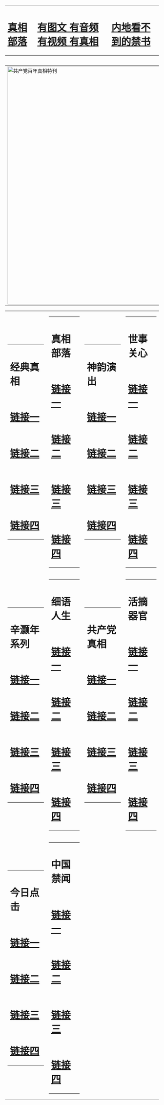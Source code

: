 <table><tr><td><H1><a href="http://xy.access.ly/upr4t">真相部落</a></H1></td><td><H1><a href="http://xy.access.ly/4mabq">有图文 有音频 有视频 有真相</a></H1><td><H1><a href="http://xy.access.ly/h--nn"> 内地看不到的禁书</a></H1></td></table><table><table><tr><td><a href="http://xy.access.ly/9o9u2"><img src="http://8697.z91.crownka.com/zx/bngcd/gcdbnzx.jpg" width="780"  border="0" alt="共产党百年真相特刊"></a></td></tr></table><table><tr><td><table><tr><td ><h1>经典真相</h1></td></tr><tr><td><h1>  <a href="http://zx.hopto.me/thuyw" target=_blank>链接一</a>  </h1></td></tr><tr><td><h1>  <a href="http://zx.hopto.me/0yqbk" target=_blank>链接二</a>  </h1></td></tr><tr><td><h1>  <a href="http://zx.hopto.me/f7iq7" target=_blank>链接三</a>  </h1></td></tr><tr><td><h1>  <a href="http://zx.hopto.me/aqtl0" target=_blank>链接四</a>  </h1></td></tr></table></td><td><table><tr><td ><h1>真相部落</h1></td></tr><tr><td><h1>  <a href="http://zx.hopto.me/ob03y" target=_blank>链接一</a>  </h1></td></tr><tr><td><h1>  <a href="http://zx.hopto.me/i6xdc" target=_blank>链接二</a>  </h1></td></tr><tr><td><h1>  <a href="http://zx.hopto.me/dcel6" target=_blank>链接三</a>  </h1></td></tr><tr><td><h1>  <a href="http://zx.hopto.me/x1-ba" target=_blank>链接四</a>  </h1></td></tr></table></td><td><table><tr><td ><h1>神韵演出</h1></td></tr><tr><td><h1>  <a href="http://zx.hopto.me/lw8ip" target=_blank>链接一</a>  </h1></td></tr><tr><td><h1>  <a href="http://zx.hopto.me/aeyzr" target=_blank>链接二</a>  </h1></td></tr><tr><td><h1>  <a href="http://zx.hopto.me/d1rf1" target=_blank>链接三</a>  </h1></td></tr><tr><td><h1>  <a href="http://zx.hopto.me/1h84g" target=_blank>链接四</a>  </h1></td></tr></table></td><td><table><tr><td ><h1>世事关心</h1></td></tr><tr><td><h1>  <a href="http://zx.hopto.me/mkxms" target=_blank>链接一</a>  </h1></td></tr><tr><td><h1>  <a href="http://zx.hopto.me/h0bye" target=_blank>链接二</a>  </h1></td></tr><tr><td><h1>  <a href="http://zx.hopto.me/k1k05" target=_blank>链接三</a>  </h1></td></tr><tr><td><h1>  <a href="http://zx.hopto.me/1etil" target=_blank>链接四</a>  </h1></td></tr></table></td></tr><tr><td><table><tr><td ><h1>辛灏年系列</h1></td></tr><tr><td><h1>  <a href="http://zx.hopto.me/v07f-" target=_blank>链接一</a>  </h1></td></tr><tr><td><h1>  <a href="http://zx.hopto.me/179aj" target=_blank>链接二</a>  </h1></td></tr><tr><td><h1>  <a href="http://zx.hopto.me/848y5" target=_blank>链接三</a>  </h1></td></tr><tr><td><h1>  <a href="http://zx.hopto.me/gso2i" target=_blank>链接四</a>  </h1></td></tr></table></td><td><table><tr><td ><h1>细语人生</h1></td></tr><tr><td><h1>  <a href="http://zx.hopto.me/g9za8" target=_blank>链接一</a>  </h1></td></tr><tr><td><h1>  <a href="http://zx.hopto.me/txniw" target=_blank>链接二</a>  </h1></td></tr><tr><td><h1>  <a href="http://zx.hopto.me/ahzfc" target=_blank>链接三</a>  </h1></td></tr><tr><td><h1>  <a href="http://zx.hopto.me/7u1c6" target=_blank>链接四</a>  </h1></td></tr></table></td><td><table><tr><td ><h1>共产党真相</h1></td></tr><tr><td><h1>  <a href="http://zx.hopto.me/ff9a5" target=_blank>链接一</a>  </h1></td></tr><tr><td><h1>  <a href="http://zx.hopto.me/pex3o" target=_blank>链接二</a>  </h1></td></tr><tr><td><h1>  <a href="http://zx.hopto.me/qwg3b" target=_blank>链接三</a>  </h1></td></tr><tr><td><h1>  <a href="http://zx.hopto.me/1aexr" target=_blank>链接四</a>  </h1></td></tr></table></td><td><table><tr><td ><h1>活摘器官</h1></td></tr><tr><td><h1>  <a href="http://zx.hopto.me/fqhqm" target=_blank>链接一</a>  </h1></td></tr><tr><td><h1>  <a href="http://zx.hopto.me/pbux3" target=_blank>链接二</a>  </h1></td></tr><tr><td><h1>  <a href="http://zx.hopto.me/ts0ds" target=_blank>链接三</a>  </h1></td></tr><tr><td><h1>  <a href="http://zx.hopto.me/mxu-3" target=_blank>链接四</a>  </h1></td></tr></table></td></tr><tr><td><table><tr><td ><h1>今日点击</h1></td></tr><tr><td><h1>  <a href="http://zx.hopto.me/m72cq" target=_blank>链接一</a>  </h1></td></tr><tr><td><h1>  <a href="http://zx.hopto.me/j41we" target=_blank>链接二</a>  </h1></td></tr><tr><td><h1>  <a href="http://zx.hopto.me/pse38" target=_blank>链接三</a>  </h1></td></tr><tr><td><h1>  <a href="http://zx.hopto.me/pwbat" target=_blank>链接四</a>  </h1></td></tr></table></td><td><table><tr><td ><h1>中国禁闻</h1></td></tr><tr><td><h1>  <a href="http://zx.hopto.me/lbqhb" target=_blank>链接一</a>  </h1></td></tr><tr><td><h1>  <a href="http://zx.hopto.me/czqmv" target=_blank>链接二</a>  </h1></td></tr><tr><td><h1>  <a href="http://zx.hopto.me/7u1sw" target=_blank>链接三</a>  </h1></td></tr><tr><td><h1>  <a href="http://zx.hopto.me/lo7vv" target=_blank>链接四</a>  </h1></td></tr></table></td></table>
